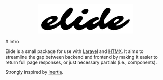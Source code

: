 <p align="center"><img src="./art/elide-logo.svg" alt="Elide package logo" style="max-width: 300px"></p>
# Intro

Elide is a small package for use with [Laravel](https://laravel.com/) and [HTMX](https://htmx.org/). It aims to  
streamline the gap between backend and frontend by making it easier to return full page responses, or just necessary partials (i.e., components).  
  
Strongly inspired by [Inertia](https://github.com/inertiajs/inertia-laravel).